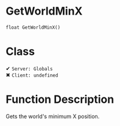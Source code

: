 # GetWorldMinX
```
float GetWorldMinX()
```
# Class
✔ `Server: Globals`  
✖ `Client: undefined`  

# Function Description
Gets the world's minimum X position.

